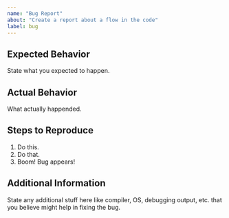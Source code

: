 ```yaml
---
name: "Bug Report"
about: "Create a report about a flow in the code"
label: bug
---
```


<!--
SPDX-FileCopyrightText: 2025 Jason Pena <jasonpena@awkless.com>
SPDX-License-Identifier: MIT
-->

## Expected Behavior

State what you expected to happen.

## Actual Behavior

What actually happended.

## Steps to Reproduce

1. Do this.
2. Do that.
3. Boom! Bug appears!

## Additional Information

State any additional stuff here like compiler, OS, debugging output, etc. that
you believe might help in fixing the bug.
